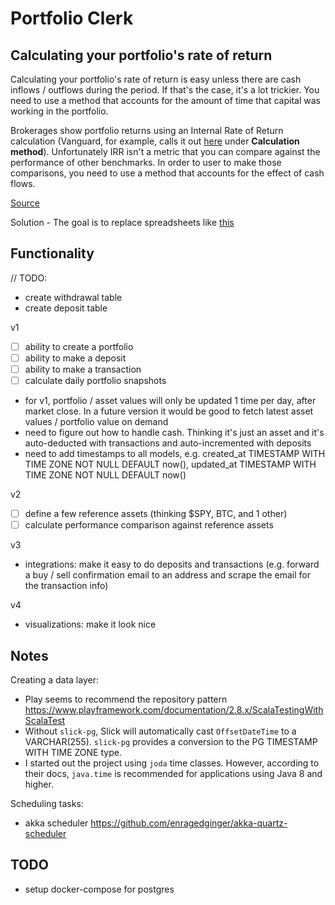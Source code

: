 # Portfolio Clerk

## Calculating your portfolio's rate of return 

Calculating your portfolio's rate of return is easy unless there are cash inflows / outflows during the period. If 
that's the case, it's a lot trickier. You need to use a method that accounts for the amount of time that capital was 
working in the portfolio.

Brokerages show portfolio returns using an Internal Rate of Return calculation (Vanguard, for example, calls it out
[here](https://personal.vanguard.com/us/content/MyPortfolio/performance/LMperfSummaryInfoContent.jsp) under 
__Calculation method__). Unfortunately IRR isn't a metric that you can compare against the performance of other 
benchmarks. In order to user to make those comparisons, you need to use a method that accounts for the effect 
of cash flows. 

[Source](https://www.retailinvestor.org/PortfolioReturnCalc.pdf)

Solution - The goal is to replace spreadsheets like [this](https://docs.google.com/spreadsheets/d/13GF2Gzw_8LsAAUDosaONqqCxfBoNfEJY/edit#gid=1622810545)

## Functionality

// TODO:
- create withdrawal table
- create deposit table

v1
- [ ] ability to create a portfolio
- [ ] ability to make a deposit
- [ ] ability to make a transaction
- [ ] calculate daily portfolio snapshots

- for v1, portfolio / asset values will only be updated 1 time per day, after market close. In a future version it 
  would be good to fetch latest asset values / portfolio value on demand
- need to figure out how to handle cash. Thinking it's just an asset and it's auto-deducted with transactions and 
  auto-incremented with deposits
- need to add timestamps to all models, e.g.
  created_at TIMESTAMP WITH TIME ZONE NOT NULL DEFAULT now(),
  updated_at TIMESTAMP WITH TIME ZONE NOT NULL DEFAULT now()
  
 
v2
- [ ] define a few reference assets (thinking $SPY, BTC, and 1 other)
- [ ] calculate performance comparison against reference assets

v3
- integrations: make it easy to do deposits and transactions (e.g. forward a buy / sell confirmation email to an 
  address and scrape the email for the transaction info)
  
v4 
- visualizations: make it look nice

## Notes

Creating a data layer:
- Play seems to recommend the repository pattern https://www.playframework.com/documentation/2.8.x/ScalaTestingWithScalaTest
- Without `slick-pg`, Slick will automatically cast `OffsetDateTime` to a VARCHAR(255). `slick-pg` provides a 
  conversion to the PG TIMESTAMP WITH TIME ZONE type.
- I started out the project using `joda` time classes. However, according to their docs, `java.time` is 
    recommended for applications using Java 8 and higher.

Scheduling tasks:
- akka scheduler https://github.com/enragedginger/akka-quartz-scheduler

## TODO

- setup docker-compose for postgres 
